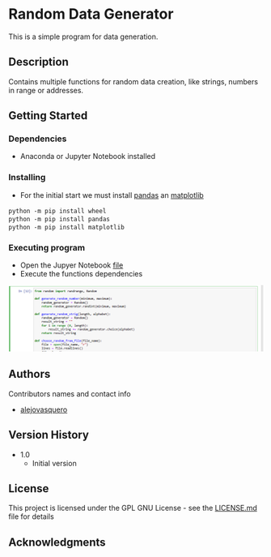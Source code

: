 # Random Data Generator

This is a simple program for data generation.

## Description

Contains multiple functions for random data creation, like strings, numbers in range or addresses.

## Getting Started

### Dependencies

* Anaconda or Jupyter Notebook installed

### Installing

* For the initial start we must install [pandas](https://pandas.pydata.org/) an [matplotlib](https://matplotlib.org/)

```
python -m pip install wheel
python -m pip install pandas
python -m pip install matplotlib
```

### Executing program

* Open the Jupyer Notebook [file](/random-data-generator.ipynb)
* Execute the functions dependencies 

![](img/function_execution.PNG)


## Authors

Contributors names and contact info

- [alejovasquero](https://github.com/alejovasquero)

## Version History

* 1.0
    * Initial version

## License

This project is licensed under the GPL GNU License - see the [LICENSE.md](/LICENSE) file for details

## Acknowledgments
